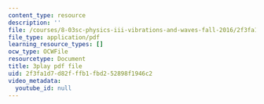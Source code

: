 ```yaml
---
content_type: resource
description: ''
file: /courses/8-03sc-physics-iii-vibrations-and-waves-fall-2016/2f3fa1d7d82fffb1fbd252898f1946c2_T2n6fVybLcU.pdf
file_type: application/pdf
learning_resource_types: []
ocw_type: OCWFile
resourcetype: Document
title: 3play pdf file
uid: 2f3fa1d7-d82f-ffb1-fbd2-52898f1946c2
video_metadata:
  youtube_id: null
---
```

